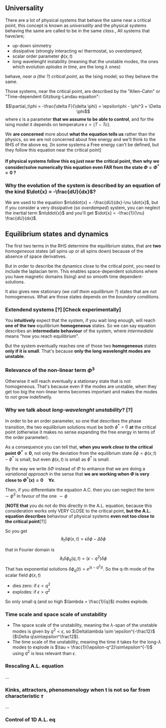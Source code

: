 ## Universality
There are a lot of physical systems that behave the same near a critical point, this concept is known as _universality_ and the physical systems behaving the same are called to be in the same _class_.,
All systems that have/are;
- up-down simmetry
- dissipative (strongly interacting w/ thermostat, so _overdamped_;
- scalar order parameter $\phi(x,t)$
- long wavelenght instability (meaning that the unstable modes, the ones which evolution _eplodes in time_, are the long $\lambda$ ones)

behave, _near a (the ?) critical point_, as the Ising model; so they behave the same.

Those systems, near the critical point, are described by the "Allen–Cahn" or "Time-dependent Gitzburg-Landau equation":

$$\partial_t\phi = -\frac{\delta F}{\delta \phi} = \epsilon\phi - \phi^3 + \Delta \phi$$
where $\epsilon$ is a parameter **that we assume to be able to control**, and for the ising model it depends on temperature $\epsilon \propto (T-Tc)$.

We **are concerned** more about **what the equation tells us** rather than the physics, so we are not concerned about free energy and we'll think to the RHS of the above eq.
[In some systems a Free energy can't be defined, but they follow this equation near the critical point]
#### If physical systems follow this eq just near the critical point, then why we consider/solve numerically this equation even FAR from the state $\Phi = \Phi^* = 0$ ?

### Why the evolution of the system is described by an equation of the kind $\dot{x} = -\frac{dU}{dx}$?
We are used to the equation $m\ddot{x} = -\frac{dU}{dx}-\nu \dot{x}$, but if you consider a very dissipative (so _overdamped_) system, you can neglect the inertial term $m\ddot{x}$ and you'll get $\dot{x} = -\frac{1}{\nu} \frac{dU}{dx}$.

## Equilibrium states and dynamics

The first two terms in the RHS determine the equilibrium states, that are **two** _homogeneous_ states (all spins up or all spins down) because of 
the absence of space derivatives.

But in order to describe the dynamics close to the critical point, you need to include the laplacian term. This enables space-dependent solutions where you have magnetic domains (Ising) and so smooth time dependent-solutions.

It also gives new stationary (_we call them equilibrium ?_) states that are not homogeneous. What are those states depends on the _boundary conditions_.

### Extendend systems [?] [Check experimentally]
You **intuitively** expect that the system, if you wait long enough, will reach **one of the two** equilibrium **homogeneous** states. So we can say equation describes an **intermediate behaviour** of the system, where _intermediate_ means "how you reach equilibrium".

But the system eventually reaches one of those two **homogeneous** states **only if it is small**. That's because **only the long wavelenght modes are unstable**.

### Relevance of the non-linear term $\Phi^3$

Otherwise it will reach eventually a stationary state that is not homogeneous. That's because even if the modes are unstable, when they get too big the non-linear terms becomes important and makes the modes to not grow indefinetly.

### Why we talk about _long-wavelenght unstability_? [?]

In order to be an order parameter, so one that describes the phase transition, the two equilibrium solutions must be both $\phi^* = 0$ **at** the critical point (otherwise it makes no sense expanding the free energy in terms of the order parameter).

As a consequence you can tell that, **when you work _close to_ the critical point $\Phi^* = 0$**, not only the deviation from the equilibrium state $\delta \phi = \phi(x,t) - \phi^*$ is small, but even $\phi(x,t)$ is small as $\phi^*$ is small.

By the way we write $\delta \Phi$ instead of $\Phi$ to enhance that we are doing a _variational approach_ in the sense that **we are working when $\Phi$ is very close to $\Phi^*(x) = 0 \quad\forall x$**.

Then, if you differentiate the equation A.C. then you can neglect the term $\sim \phi^3$ in favour of the one $\sim \phi$

[**NOTE that** you do not do this directly in the A.L. equation, because this consideration works only VERY CLOSE to the critical point, **but the A.L. equation describes** behaviour of physical systems **even not too close to the critical point**[?]]

So you get $$\partial_t\delta \phi(x,t) = \epsilon\delta \phi - \Delta\delta \phi$$

that in Fourier domain is
$$\partial_t\delta \phi_q(q,t) = (\epsilon-q^2)\delta \phi$$
That has exponential solutions $\delta\phi_q(t) = e^{(\epsilon-q^2)t}$.
So the q-th mode of the scalar field $\phi(x,t)$
- dies zero: if $\epsilon < q^2$
- explodes: if $\epsilon > q^2$

So only small q (and so high $\lambda = \frac{1}{q}$) modes explode.
### Time scale and space scale of unstability
- The space scale of the unstability, meaning the $\lambda$-span of the unstable modes is given by $q^2 < \epsilon$, so $\Delta\lambda \sim \epsilon^{-\frac12}$ ($\Delta q\sim\epsilon^\frac12$).
- The time scale of the unstability, meaning the time it takes for the long-$\lambda$ modes to explode is $\tau = \frac{1}{\epsilon-q^2}\sim\epsilon^{-1}$ using $q^2$ is less relevant than $\epsilon$.


### Rescaling A.L. equation
...

### Kinks, attractors, phenomenology when t is not so far from characteristic $\tau$
...

### Control of 1D A.L. eq